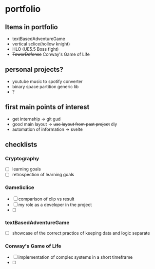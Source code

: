 # portfolio
## Items in portfolio
- textBasedAdventureGame
- vertical sclice(hollow knight)
- HLO (UE5.5 Boss fight)
- ~~TowerDefense~~ Conway's Game of Life

## personal projects?
- youtube music to spotify converter
- binary space partition generic lib
- ?

## first main points of interest
- get internship -> git gud
- good main layout -> ~~use layout from past project~~ diy
- automation of information -> svelte

## checklists
### Cryptography
- [ ] learning goals
- [ ] retrospection of learning goals
### GameSclice
- [ ] comparison of clip vs result
- [ ] my role as a developer in the project
- [ ] 
### textBasedAdventureGame
- [ ] showcase of the correct practice of keeping data and logic separate 
### Conway's Game of Life
- [ ] implementation of complex systems in a short timeframe
- [ ] 